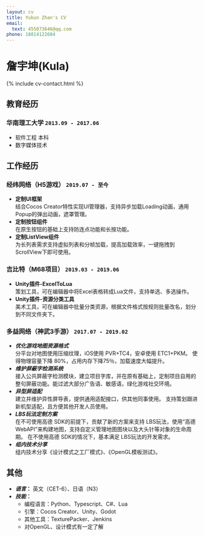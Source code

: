 ```yaml
---
layout: cv
title: Yukun Zhan's CV
email:
  text: 455073646@qq.com
phone: 18814122684
---
```


# 詹宇坤(Kula)

<!--
include contact information from the front matter
Supported arguments:
    - homepage: url, text
    - phone
    - email
-->

{% include cv-contact.html %}

## 教育经历

### **华南理工大学** `2013.09 - 2017.06`
- 软件工程 本科
- 数字媒体技术

## 工作经历
### **经纬网络（H5游戏）** `2019.07 - 至今`
- **定制UI框架**<br>
结合Cocos Creator特性实现UI管理器，支持异步加载Loading动画，通用Popup的弹出动画，遮罩管理。
- **定制按钮组件**<br>
在原生按钮的基础上支持防连点功能和长按功能。
- **定制ListView组件**<br>
为长列表需求支持虚拟列表和分帧加载，提高加载效率，一键拖拽到ScrollView下即可使用。

### **吉比特（M68项目）** `2019.03 - 2019.06`
- **Unity插件-ExcelToLua**<br>
策划工具，可在编辑器中将Excel表格转成Lua文件，支持单选、多选操作。
- **Unity插件-资源分类工具**<br>
美术工具，可在编辑器中批量分类资源，根据文件格式按规则批量改名，划分到不同文件夹下。

### **多益网络（神武3手游）** `2017.07 - 2019.02`

- **_优化游戏地图资源格式_**<br>
分平台对地图使用压缩纹理，iOS使用 PVR+TC4，安卓使用 ETC1+PKM。
使得物理容量下降 80%，占用内存下降75％，加载速度大幅提升。
- **_维护屏蔽字检测系统_**<br>
接入公共屏蔽字检测模块，建立项目字库，并在原有基础上，定制项目自用的
整句屏蔽功能。能过滤大部分广告语、敏感语，绿化游戏社交环境。
- **_异型屏适配_**<br>
建立并维护异性屏导表，提供通用适配接口，供其他同事使用。
支持策划跟进新机型适配，且方便其他开发人员使用。
- **_LBS玩法定制方案_**<br>
在不可使用高德 SDK的前提下，贡献了新的方案来支持 LBS玩法，使用“高德
WebAPI”来构建地图，支持自定义管理地图图块以及大头针等对象的生命周期。
在不使用高德 SDK的情况下，基本满足 LBS玩法的开发需求。
- **_组内技术分享_**<br>
组内技术分享《设计模式之工厂模式》、《OpenGL模板测试》。

## 其他
- **_语言_：** 英文（CET-6）、日语（N3）
- **_技能_：** 
	- 编程语言：Python、Typescript、C#、Lua
	- 引擎：Cocos Creator、Unity、Godot
	- 其他工具：TexturePacker、Jenkins
	- 对OpenGL、设计模式有一定了解

<!-- ### Footer

Last updated: May 2013 -->
